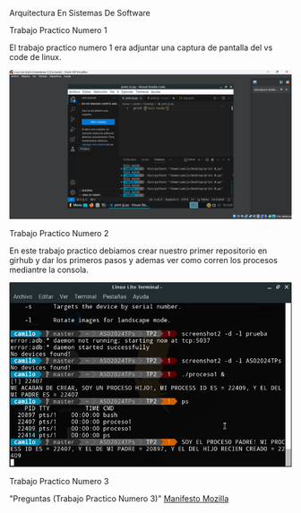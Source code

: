 
<html>
<head>
<meta charset="utf-8">
<p>Arquitectura En Sistemas De Software<p>
<p>Trabajo Practico Numero 1 </p>
  <p> El trabajo practico numero 1 era adjuntar una captura de pantalla del vs code de linux. </p>
<img src="/images/CapTP1.png" alt="Esta es la captura de pantalla del TP1" />
<p> Trabajo Practico Numero 2 </p>
<p> En este trabajo practico debiamos crear nuestro primer repositorio en girhub y dar los primeros pasos y ademas ver como corren los procesos mediantre la consola.</p>
<img src="/images/CapTP2.png" alt="Imagen de los procesos corriendo" />
<p> Trabajo Practico Numero 3</p>
<a heref="https://aulavirtual.frbb.utn.edu.ar/pluginfile.php/404611/mod_assign/introattachment/0/Trabajo%20pr%C3%A1ctico%20N3.pdf?forcedownload=1" > "Preguntas (Trabajo Practico Numero 3)"</a
  >
  <a href="https://www.mozilla.org/es-AR/about/manifesto/"
  >Manifesto Mozilla</a
>

